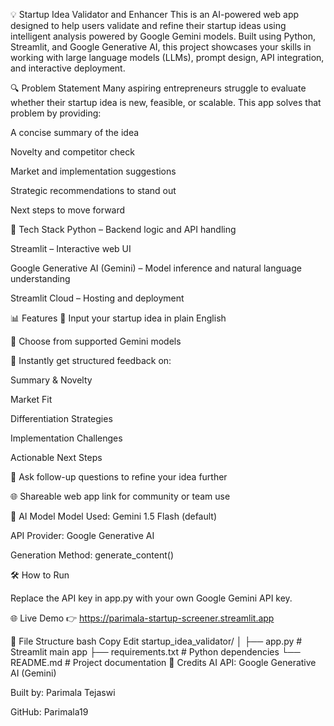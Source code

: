 💡 Startup Idea Validator and Enhancer
This is an AI-powered web app designed to help users validate and refine their startup ideas using intelligent analysis powered by Google Gemini models. Built using Python, Streamlit, and Google Generative AI, this project showcases your skills in working with large language models (LLMs), prompt design, API integration, and interactive deployment.

🔍 Problem Statement
Many aspiring entrepreneurs struggle to evaluate whether their startup idea is new, feasible, or scalable. This app solves that problem by providing:

A concise summary of the idea

Novelty and competitor check

Market and implementation suggestions

Strategic recommendations to stand out

Next steps to move forward

🚀 Tech Stack
Python – Backend logic and API handling

Streamlit – Interactive web UI

Google Generative AI (Gemini) – Model inference and natural language understanding

Streamlit Cloud – Hosting and deployment

📊 Features
📌 Input your startup idea in plain English

🔄 Choose from supported Gemini models

🧠 Instantly get structured feedback on:

Summary & Novelty

Market Fit

Differentiation Strategies

Implementation Challenges

Actionable Next Steps

💬 Ask follow-up questions to refine your idea further

🌐 Shareable web app link for community or team use

🤖 AI Model
Model Used: Gemini 1.5 Flash (default)

API Provider: Google Generative AI

Generation Method: generate_content()

🛠️ How to Run

Replace the API key in app.py with your own Google Gemini API key.

🌐 Live Demo
👉 https://parimala-startup-screener.streamlit.app

📂 File Structure
bash
Copy
Edit
startup_idea_validator/
│
├── app.py               # Streamlit main app
├── requirements.txt     # Python dependencies
└── README.md            # Project documentation
🤝 Credits
AI API: Google Generative AI (Gemini)

Built by: Parimala Tejaswi

GitHub: Parimala19
